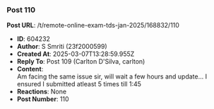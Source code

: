 ### Post 110
**Post URL**: /t/remote-online-exam-tds-jan-2025/168832/110
- **ID**: 604232
- **Author**: S Smriti (23f2000599)
- **Created At**: 2025-03-07T13:28:59.955Z
- **Reply To**: Post 109 (Carlton D'Silva, carlton)
- **Content**:  
  Am facing the same issue sir, will wait a few hours and update… I ensured I submitted atleast 5 times till 1:45
- **Reactions**: None
- **Post Number**: 110

